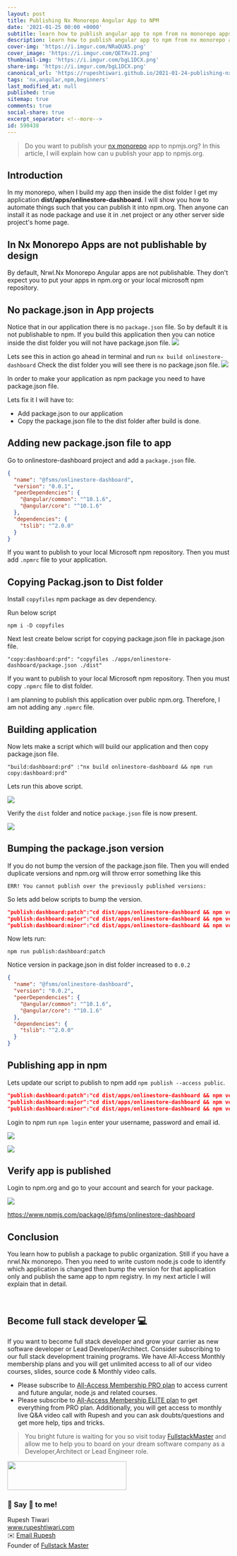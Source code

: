 ```yaml
---
layout: post
title: Publishing Nx Monorepo Angular App to NPM
date: '2021-01-25 00:00 +0000'
subtitle: learn how to publish angular app to npm from nx monorepo apps
description: learn how to publish angular app to npm from nx monorepo apps
cover-img: 'https://i.imgur.com/NRaQUA5.png'
cover_image: 'https://i.imgur.com/QETXvJI.png'
thumbnail-img: 'https://i.imgur.com/bgL1DCX.png'
share-img: 'https://i.imgur.com/bgL1DCX.png'
canonical_url: 'https://rupeshtiwari.github.io/2021-01-24-publishing-nx-monorepo-angular-app-to-npm/'
tags: 'nx,angular,npm,beginners'
last_modified_at: null
published: true
sitemap: true
comments: true
social-share: true
excerpt_separator: <!--more-->
id: 590438
---
```


> Do you want to publish your [nx monorepo](https://nx.dev) app to npmjs.org? In this article, I will explain how can u publish your app to npmjs.org. 

## Introduction

In my monorepo, when I build my app then inside the dist folder I get my application **dist/apps/onlinestore-dashboard**. I will show you how to automate things such that you can publish it into npm.org. Then anyone can install it as node package and use it in .net project or any other server side project's home page. 


## In Nx Monorepo Apps are not publishable by design

By default, Nrwl.Nx Monorepo Angular apps are not publishable. They don't expect you to put your apps in npm.org or your local microsoft npm repository.


## No package.json in App projects

Notice that in our application there is no `package.json` file. So by default it is not publishable to npm. If you build this application then you can notice inside the dist folder you will not have package.json file. 
![](https://i.imgur.com/kCdTCxu.png)

Lets see this in action go ahead in terminal and run 
`nx build onlinestore-dashboard`
Check the dist folder you will see there is no package.json file. 
![](https://i.imgur.com/sgqkBVO.png)

In order to make your application as npm package you need to have package.json file. 

Lets fix it I will have to:
- Add package.json to our application
- Copy the package.json file to the dist folder after build is done. 



## Adding new package.json file to app
Go to onlinestore-dashboard project and add a `package.json` file.

```json
{
  "name": "@fsms/onlinestore-dashboard",
  "version": "0.0.1",
  "peerDependencies": {
    "@angular/common": "^10.1.6",
    "@angular/core": "^10.1.6"
  },
  "dependencies": {
    "tslib": "^2.0.0"
  }
}

```
If you want to publish to your local Microsoft npm repository. Then you must add `.npmrc` file to your application.

## Copying Packag.json to Dist folder

Install `copyfiles` npm package as dev dependency. 

Run below script 

`npm i -D copyfiles`


Next lest create below script for copying package.json file in package.json file. 

`"copy:dashboard:prd": "copyfiles ./apps/onlinestore-dashboard/package.json ./dist"`


If you want to publish to your local Microsoft npm repository. Then you must copy `.npmrc` file to dist folder.

I am planning to publish this application over public npm.org. Therefore, I am not adding any `.npmrc` file. 

## Building application
Now lets make a script which will build our application and then copy package.json file.

`"build:dashboard:prd" :"nx build onlinestore-dashboard && npm run copy:dashboard:prd"`

Lets run this above script. 

![](https://i.imgur.com/aALuog2.png)

Verify the `dist` folder and notice `package.json` file is now present. 

![](https://i.imgur.com/oL4w0cM.png)


## Bumping the package.json version

If you do not bump the version of the package.json file. Then you will ended duplicate versions and npm.org will throw error something like this 

```error
ERR! You cannot publish over the previously published versions:
```

So lets add below scripts to bump the version.

```json
"publish:dashboard:patch":"cd dist/apps/onlinestore-dashboard && npm version patch --force",
"publish:dashboard:major":"cd dist/apps/onlinestore-dashboard && npm version patch --force",
"publish:dashboard:minor":"cd dist/apps/onlinestore-dashboard && npm version patch --force"
````

Now lets run:

`npm run publish:dashboard:patch`

Notice version in package.json in dist folder increased to `0.0.2` 

```json
{
  "name": "@fsms/onlinestore-dashboard",
  "version": "0.0.2",
  "peerDependencies": {
    "@angular/common": "^10.1.6",
    "@angular/core": "^10.1.6"
  },
  "dependencies": {
    "tslib": "^2.0.0"
  }
}
```

## Publishing app in npm
Lets update our script to publish to npm add `npm publish --access public`. 

```json
"publish:dashboard:patch":"cd dist/apps/onlinestore-dashboard && npm version patch --force && npm publish --access public",
"publish:dashboard:major":"cd dist/apps/onlinestore-dashboard && npm version patch --force && npm publish --access public",
"publish:dashboard:minor":"cd dist/apps/onlinestore-dashboard && npm version patch --force && npm publish --access public"
```


Login to npm run `npm login` enter your username, password and email id. 

![](https://i.imgur.com/3SYfX88.png)

![](https://i.imgur.com/ZlSMJYx.png)


## Verify app is published 
Login to npm.org and go to your account and search for your package.

![](https://i.imgur.com/g5sT0vr.png)

https://www.npmjs.com/package/@fsms/onlinestore-dashboard


## Conclusion

You learn how to publish a package to public organization. Still if you have a nrwl.Nx monorepo. Then  you need to write custom node.js code to identify which application is changed then bump the version for that application only and publish the same app to npm registry. 
In my next article I will explain that in detail.

<br/>

## Become full stack developer 💻

If you want to become full stack developer and grow your carrier as new software developer or Lead Developer/Architect. Consider subscribing to our full stack development training programs. We have All-Access Monthly membership plans and you will get unlimited access to all of our video courses, slides, source code & Monthly video calls.

- Please subscribe to [All-Access Membership PRO plan](https://www.fullstackmaster.net/pro) to access current and future angular, node.js and related courses.
- Please subscribe to [All-Access Membership ELITE plan](https://www.fullstackmaster.net/elite) to get everything from PRO plan. Additionally, you will get access to monthly live Q&A video call with Rupesh and you can ask doubts/questions and get more help, tips and tricks.

> You bright future is waiting for you so visit today [FullstackMaster](www.fullstackmaster.net) and allow me to help you to board on your dream software company as a Developer,Architect or Lead Engineer role.
<a href="https://www.fullstackmaster.net">
    <img height="65" src="https://i.imgur.com/9OCLciM.png" width="270">
</a>
 

<br/> 

### 💖 Say 👋 to me! 

<div> 
Rupesh Tiwari </div><div>
<a href="https://www.rupeshtiwari.com"> www.rupeshtiwari.com</a> </div><div>
✉️ <a href="mailto:fullstackmaster1@gmail.com?subject=Hi"> Email Rupesh</a> </div><div>
Founder of <a href="https://www.fullstackmaster.net"> Fullstack Master</a></div><div>
</div>
